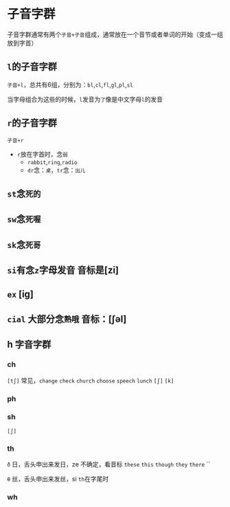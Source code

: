 # 子音字群
子音字群通常有两个`子音+子音`组成，通常放在一个音节或者单词的开始（变成一组放到字首）

## `l`的子音字群
`子音+l`，总共有6组，分别为：`bl`,`cl`,`fl`,`gl`,`pl`,`sl`

当字母组合为这些的时候，`l`发音为`了`像是中文字母`l`的发音

## `r`的子音字群
`子音+r`
- `r`放在字首时，念`弱`
    - `rabbit`,`ring`,`radio`
    - `dr`念：`桌`，`tr`念：`出儿`
## `st`念`死的`
## `sw`念`死喔`
## `sk`念`死哥`
## `si`有念`z`字母发音 音标是[zi]

## `ex` [ig]

## `cial` 大部分念`熟哦` 音标：[ʃəl]

## h 字音字群
### ch
`[tʃ]`  常见，`change` `check` `church` `choose` `speech` `lunch`
`[ʃ]`
`[k]`
### ph

### sh
`[ʃ]`

### th
`ð` 日，舌头申出来发日，ze
不确定，看音标
`these` `this` `though` `they`  `there` ``

`θ` 丝，舌头申出来发丝，si
`th`在字尾时



### wh
